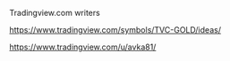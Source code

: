 

Tradingview.com   writers    

https://www.tradingview.com/symbols/TVC-GOLD/ideas/    




https://www.tradingview.com/u/avka81/       
